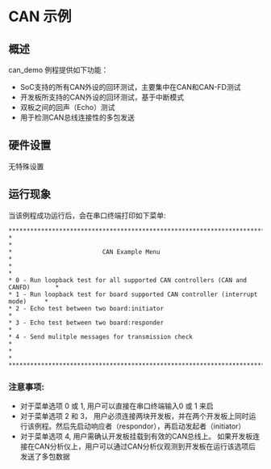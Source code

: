 # CAN 示例
## 概述

can_demo 例程提供如下功能：
- SoC支持的所有CAN外设的回环测试，主要集中在CAN和CAN-FD测试
- 开发板所支持的CAN外设的回环测试，基于中断模式
- 双板之间的回声（Echo）测试
- 用于检测CAN总线连接性的多包发送

## 硬件设置

无特殊设置

## 运行现象

当该例程成功运行后，会在串口终端打印如下菜单:

```shell
*********************************************************************************
*                                                                               *
*                         CAN Example Menu                                      *
*                                                                               *
* 0 - Run loopback test for all supported CAN controllers (CAN and CANFD)       *
* 1 - Run loopback test for board supported CAN controller (interrupt mode)     *
* 2 - Echo test between two board:initiator                                     *
* 3 - Echo test between two board:responder                                     *
* 4 - Send mulitple messages for transmission check                             *
*                                                                               *
*********************************************************************************

```

### 注意事项:
- 对于菜单选项 0 或 1, 用户可以直接在串口终端输入0 或 1 来启
- 对于菜单选项 2 和 3， 用户必须连接两块开发板，并在两个开发板上同时运行该例程。然后先启动响应者（respondor），再启动发起者（initiator）
- 对于菜单选项 4, 用户需确认开发板挂载到有效的CAN总线上。 如果开发板连接在CAN分析仪上，用户可以通过CAN分析仪观测到开发板在运行该选项后发送了多包数据